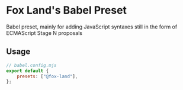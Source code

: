 # Fox Land's Babel Preset

Babel preset, mainly for adding JavaScript syntaxes still in the form of ECMAScript Stage N proposals

## Usage

```js
// babel.config.mjs
export default {
	presets: ["@fox-land"],
};
```
